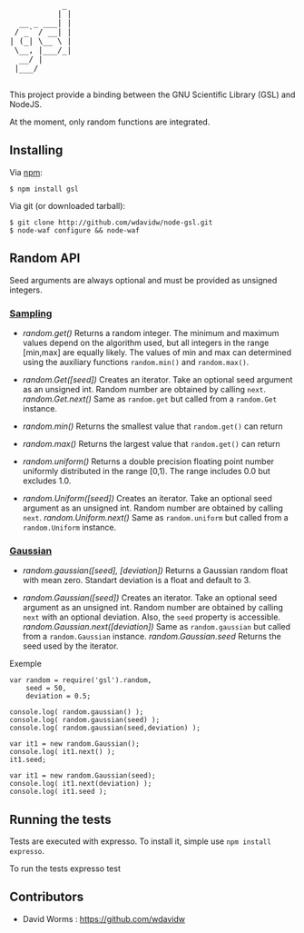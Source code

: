 <pre>
           _ 
          | |
  __ _ ___| |
 / _` / __| |
| (_| \__ \ |
 \__, |___/_|
  __/ |      
 |___/      

</pre>

This project provide a binding between the GNU Scientific Library (GSL) and NodeJS.

At the moment, only random functions are integrated.

Installing
----------

Via [npm](http://github.com/isaacs/npm):

    $ npm install gsl

Via git (or downloaded tarball):

    $ git clone http://github.com/wdavidw/node-gsl.git
    $ node-waf configure && node-waf

Random API
----------

Seed arguments are always optional and must be provided as unsigned integers. 

### [Sampling](http://www.gnu.org/software/gsl/manual/html_node/Sampling-from-a-random-number-generator.html)

-	*random.get()*
	Returns a random integer. The minimum and maximum values depend on the algorithm used, but all integers in the range [min,max] are equally likely. The values of min and max can determined using the auxiliary functions `random.min()` and `random.max()`.
		
-	*random.Get([seed])*
	Creates an iterator. Take an optional seed argument as an unsigned int. Random number are obtained by calling `next`.
	*random.Get.next()*
	Same as `random.get` but called from a `random.Get` instance.  
	
-	*random.min()*
	Returns the smallest value that `random.get()` can return
	
-	*random.max()*
	Returns the largest value that `random.get()` can return

-	*random.uniform()*
	Returns a double precision floating point number uniformly distributed in the range [0,1). The range includes 0.0 but excludes 1.0.
		
-	*random.Uniform([seed])*
	Creates an iterator. Take an optional seed argument as an unsigned int. Random number are obtained by calling `next`.
	*random.Uniform.next()*
	Same as `random.uniform` but called from a `random.Uniform` instance.  

### [Gaussian](http://www.gnu.org/software/gsl/manual/html_node/The-Gaussian-Distribution.html)

-	*random.gaussian([seed], [deviation])*
	Returns a Gaussian random float with mean zero. Standart deviation is a float and default to 3.
		
-	*random.Gaussian([seed])*
	Creates an iterator. Take an optional seed argument as an unsigned int. Random number are obtained by calling `next` with an optional deviation.
	Also, the `seed` property is accessible.
	*random.Gaussian.next([deviation])*
	Same as `random.gaussian` but called from a `random.Gaussian` instance. 
	*random.Gaussian.seed*
	Returns the seed used by the iterator. 

Exemple

	var random = require('gsl').random,
		seed = 50,
		deviation = 0.5;
	
	console.log( random.gaussian() );
	console.log( random.gaussian(seed) );
	console.log( random.gaussian(seed,deviation) );
	
	var it1 = new random.Gaussian();
	console.log( it1.next() );
	it1.seed;
	
	var it1 = new random.Gaussian(seed);
	console.log( it1.next(deviation) );
	console.log( it1.seed );

Running the tests
-----------------

Tests are executed with expresso. To install it, simple use `npm install expresso`.

To run the tests
	expresso test

Contributors
------------

*	David Worms : <https://github.com/wdavidw>


